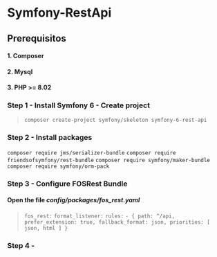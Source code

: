 # Symfony-RestApi

## Prerequisitos
#### 1. Composer
#### 2. Mysql
#### 3. PHP >= 8.02

### Step 1 - Install Symfony 6 - Create project
>`composer create-project symfony/skeleton symfony-6-rest-api`

### Step 2 - Install packages
 `composer require jms/serializer-bundle`
 `composer require friendsofsymfony/rest-bundle`
 `composer require symfony/maker-bundle`     
 `composer require symfony/orm-pack`

### Step 3 - Configure FOSRest Bundle
#### Open the file ***config/packages/fos_rest.yaml***
> `fos_rest:`
>   `format_listener:`
>       `rules:`
>           `- { path: ^/api, prefer_extension: true, fallback_format: json, priorities: [ json, html ] }`

### Step 4 - 